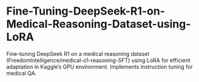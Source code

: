 # Fine-Tuning-DeepSeek-R1-on-Medical-Reasoning-Dataset-using-LoRA
Fine-tuning DeepSeek R1 on a medical reasoning dataset (FreedomIntelligence/medical-o1-reasoning-SFT) using LoRA for efficient adaptation in Kaggle’s GPU environment. Implements instruction tuning for medical QA.
